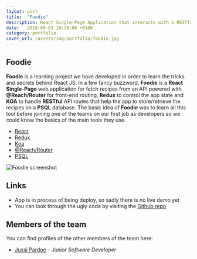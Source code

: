 ```yaml
---
layout: post
title:  "Foodie"
description: React Single-Page Application that interacts with a RESTful food recipe API built on KOA.js, being able to create, read, update and delete entries from the DB2 database.
date:   2018-09-03 10:30:00 +0100
category: portfolio
cover_url: /assets/img/portfolio/foodie.jpg
---
```


## Foodie

**Foodie** is a learning project we have developed in order to learn the tricks and secrets behind React JS. In a few fancy buzzword, **Foodie** is a **React Single-Page** web application for fetch recipes from an API powered with **@Reach/Router** for front-end routing, **Redux** to control the app state and **KOA** to handle **RESTful** API routes that help the app to store/retrieve the recipes on a **PSQL** database. The basic idea of **Foodie** was to learn all this tool before joining one of the teams on our first job as developers so we could know the basics of the main tools they use. 

* [React](https://github.com/facebook/create-react-app)
* [Redux](https://redux.js.org/introduction)
* [Koa](https://koajs.com/)
* [@Reach/Router](https://reach.tech/router)
* [PSQL](https://www.postgresql.org/)

![Foodie screenshot](https://github.com/DetectiveAzul/recipe-project/blob/master/image.png?raw=true)

## Links

* App is in process of being deploy, so sadly there is no live demo yet
* You can look through the ugly code by visiting the [Github repo](https://github.com/DetectiveAzul/recipe-project)

## Members of the team

You can find profiles of the other members of the team here:

* [Jussi Pardoe](https://www.linkedin.com/in/jussipardoe/) - *Junior Software Developer*
